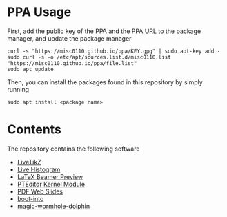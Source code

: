 # PPA Usage

First, add the public key of the PPA and the PPA URL to the package manager, and update the package manager

    curl -s "https://misc0110.github.io/ppa/KEY.gpg" | sudo apt-key add -
    sudo curl -s -o /etc/apt/sources.list.d/misc0110.list "https://misc0110.github.io/ppa/file.list"
    sudo apt update 

Then, you can install the packages found in this repository by simply running

    sudo apt install <package name>
    
# Contents

The repository contains the following software

* [LiveTikZ](https://github.com/misc0110/LiveTikZ)
* [Live Histogram](https://github.com/misc0110/livehist)
* [LaTeX Beamer Preview](https://github.com/misc0110/beamer-preview)
* [PTEditor Kernel Module](https://github.com/misc0110/PTEditor)
* [PDF Web Slides](https://github.com/misc0110/pdf-webslides)
* [boot-into](https://github.com/misc0110/boot-into)
* [magic-wormhole-dolphin](https://github.com/misc0110/wormhole-context-menu)
